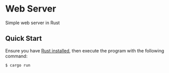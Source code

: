 # Web Server

Simple web server in Rust

## Quick Start
Ensure you have [Rust installed](https://www.rust-lang.org/tools/install), then execute the program with the following command:

```bash
$ cargo run
```
